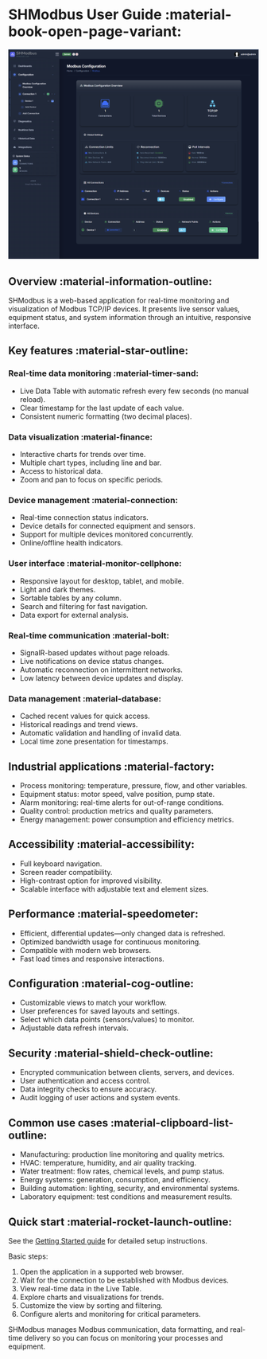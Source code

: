 # SHModbus User Guide :material-book-open-page-variant:

![Screenshot of the SHModbus application](shared-images/shmodbus-app.png)

## Overview :material-information-outline:

SHModbus is a web-based application for real-time monitoring and visualization of Modbus TCP/IP devices. It presents live sensor values, equipment status, and system information through an intuitive, responsive interface.

## Key features :material-star-outline:

### Real-time data monitoring :material-timer-sand:
- Live Data Table with automatic refresh every few seconds (no manual reload).
- Clear timestamp for the last update of each value.
- Consistent numeric formatting (two decimal places).

### Data visualization :material-finance:
- Interactive charts for trends over time.
- Multiple chart types, including line and bar.
- Access to historical data.
- Zoom and pan to focus on specific periods.

### Device management :material-connection:
- Real-time connection status indicators.
- Device details for connected equipment and sensors.
- Support for multiple devices monitored concurrently.
- Online/offline health indicators.

### User interface :material-monitor-cellphone:
- Responsive layout for desktop, tablet, and mobile.
- Light and dark themes.
- Sortable tables by any column.
- Search and filtering for fast navigation.
- Data export for external analysis.

### Real-time communication :material-bolt:
- SignalR-based updates without page reloads.
- Live notifications on device status changes.
- Automatic reconnection on intermittent networks.
- Low latency between device updates and display.

### Data management :material-database:
- Cached recent values for quick access.
- Historical readings and trend views.
- Automatic validation and handling of invalid data.
- Local time zone presentation for timestamps.

## Industrial applications :material-factory:

- Process monitoring: temperature, pressure, flow, and other variables.
- Equipment status: motor speed, valve position, pump state.
- Alarm monitoring: real-time alerts for out-of-range conditions.
- Quality control: production metrics and quality parameters.
- Energy management: power consumption and efficiency metrics.

## Accessibility :material-accessibility:

- Full keyboard navigation.
- Screen reader compatibility.
- High-contrast option for improved visibility.
- Scalable interface with adjustable text and element sizes.

## Performance :material-speedometer:

- Efficient, differential updates—only changed data is refreshed.
- Optimized bandwidth usage for continuous monitoring.
- Compatible with modern web browsers.
- Fast load times and responsive interactions.

## Configuration :material-cog-outline:

- Customizable views to match your workflow.
- User preferences for saved layouts and settings.
- Select which data points (sensors/values) to monitor.
- Adjustable data refresh intervals.

## Security :material-shield-check-outline:

- Encrypted communication between clients, servers, and devices.
- User authentication and access control.
- Data integrity checks to ensure accuracy.
- Audit logging of user actions and system events.

## Common use cases :material-clipboard-list-outline:

- Manufacturing: production line monitoring and quality metrics.
- HVAC: temperature, humidity, and air quality tracking.
- Water treatment: flow rates, chemical levels, and pump status.
- Energy systems: generation, consumption, and efficiency.
- Building automation: lighting, security, and environmental systems.
- Laboratory equipment: test conditions and measurement results.

## Quick start :material-rocket-launch-outline:

See the [Getting Started guide](en/getting-started.md) for detailed setup instructions.

Basic steps:
1. Open the application in a supported web browser.
2. Wait for the connection to be established with Modbus devices.
3. View real-time data in the Live Table.
4. Explore charts and visualizations for trends.
5. Customize the view by sorting and filtering.
6. Configure alerts and monitoring for critical parameters.

SHModbus manages Modbus communication, data formatting, and real-time delivery so you can focus on monitoring your processes and equipment.